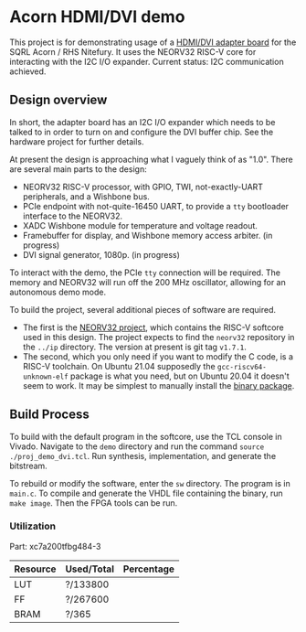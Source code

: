 # Acorn HDMI/DVI demo

This project is for demonstrating usage of a [HDMI/DVI adapter board](https://github.com/mng2/AcornHDMI) 
for the SQRL Acorn / RHS Nitefury.
It uses the NEORV32 RISC-V core for interacting with the I2C I/O expander.
Current status: I2C communication achieved.

## Design overview

In short, the adapter board has an I2C I/O expander which needs to be talked to 
in order to turn on and configure the DVI buffer chip.
See the hardware project for further details.

At present the design is approaching what I vaguely think of as "1.0".
There are several main parts to the design:
* NEORV32 RISC-V processor, with GPIO, TWI, not-exactly-UART peripherals, and a Wishbone bus.
* PCIe endpoint with not-quite-16450 UART, to provide a `tty` bootloader interface to the NEORV32.
* XADC Wishbone module for temperature and voltage readout.
* Framebuffer for display, and Wishbone memory access arbiter. (in progress)
* DVI signal generator, 1080p. (in progress)

To interact with the demo, the PCIe `tty` connection will be required.
The memory and NEORV32 will run off the 200 MHz oscillator,
allowing for an autonomous demo mode.

To build the project, several additional pieces of software are required.
* The first is the [NEORV32 project](https://github.com/stnolting/neorv32), 
which contains the RISC-V softcore used in this design.
The project expects to find the `neorv32` repository in the `../ip` directory.
The version at present is git tag `v1.7.1`.
* The second, which you only need if you want to modify the C code, is a
RISC-V toolchain. On Ubuntu 21.04 supposedly the `gcc-riscv64-unknown-elf` package
is what you need, but on Ubuntu 20.04 it doesn't seem to work.
It may be simplest to manually install the [binary package](https://github.com/stnolting/riscv-gcc-prebuilt).

## Build Process
To build with the default program in the softcore,
use the TCL console in Vivado. 
Navigate to the `demo` directory and run the command `source ./proj_demo_dvi.tcl`.
Run synthesis, implementation, and generate the bitstream.

To rebuild or modify the software, enter the `sw` directory.
The program is in `main.c`.
To compile and generate the VHDL file containing the binary, run `make image`.
Then the FPGA tools can be run.

### Utilization
Part: xc7a200tfbg484-3

Resource | Used/Total | Percentage
--- | --- | ---
LUT | ?/133800 | 
FF | ?/267600 | 
BRAM | ?/365 | 
